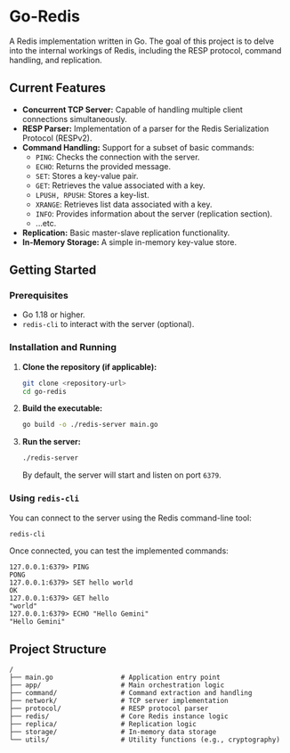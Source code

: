 # Go-Redis

A Redis implementation written in Go. The goal of this project is to delve into the internal workings of Redis, including the RESP protocol, command handling, and replication.

## Current Features

*   **Concurrent TCP Server:** Capable of handling multiple client connections simultaneously.
*   **RESP Parser:** Implementation of a parser for the Redis Serialization Protocol (RESPv2).
*   **Command Handling:** Support for a subset of basic commands:
    *   `PING`: Checks the connection with the server.
    *   `ECHO`: Returns the provided message.
    *   `SET`: Stores a key-value pair.
    *   `GET`: Retrieves the value associated with a key.
    *   `LPUSH, RPUSH`: Stores a key-list.
    *   `XRANGE`: Retrieves list data associated with a key.
    *   `INFO`: Provides information about the server (replication section).
    *   ...etc.
*   **Replication:** Basic master-slave replication functionality.
*   **In-Memory Storage:** A simple in-memory key-value store.

## Getting Started

### Prerequisites

- Go 1.18 or higher.
- `redis-cli` to interact with the server (optional).

### Installation and Running

1.  **Clone the repository (if applicable):**
    ```sh
    git clone <repository-url>
    cd go-redis
    ```

2.  **Build the executable:**
    ```sh
    go build -o ./redis-server main.go
    ```

3.  **Run the server:**
    ```sh
    ./redis-server
    ```
    By default, the server will start and listen on port `6379`.

### Using `redis-cli`

You can connect to the server using the Redis command-line tool:

```sh
redis-cli
```

Once connected, you can test the implemented commands:

```
127.0.0.1:6379> PING
PONG
127.0.0.1:6379> SET hello world
OK
127.0.0.1:6379> GET hello
"world"
127.0.0.1:6379> ECHO "Hello Gemini"
"Hello Gemini"
```

## Project Structure

```
/
├── main.go                 # Application entry point
├── app/                    # Main orchestration logic
├── command/                # Command extraction and handling
├── network/                # TCP server implementation
├── protocol/               # RESP protocol parser
├── redis/                  # Core Redis instance logic
├── replica/                # Replication logic
├── storage/                # In-memory data storage
└── utils/                  # Utility functions (e.g., cryptography)
```
